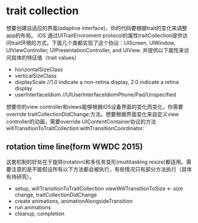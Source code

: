 # trait collection
想要创建自适应的界面(adaptive interface)，你的代码要根据trait的变化来调整app的布局。
iOS 通过UITraitEnviroment protocol的属性traitCollection提供访问trait环境的方式。下面几个类都实现了这个协议：UIScreen, UIWindow, UIViewController, UIPresentationController, and UIView. 并提供以下属性来访问具体的特征值（trait values）
- horizontalSizeClass
- verticalSizeClass
- displayScale //1.0 indicate a non-retina display, 2.0 indicate a retina display
- userInterfaceIdiom //UIUserInterfaceIdiomPhone/Pad/Unspecified

想要你的view controller和views能够根据iOS设备界面的变化而变化，你需要override traitCollectionDidChange:方法。想要根据界面变化来自定义view controller的动画，需要override UIContentContainer协议的方法 willTransitionToTraitCollection:withTransitionCoordinator:

## rotation time line(form WWDC 2015)
这套机制的好处在于旋转(rotation)和多任务变形(multitasking resize)都适用。需要注意的是不能假设所有以下方法都会被执行，有些情况只有部分方法执行（具体有待研究）。
- setup, willTransitionToTraitCollection viewWillTransitionToSize
<- size change, traitCollectionDidChange
- create animations, animationAlongsideTransition
- run animations
- cleanup, completion
